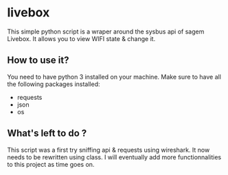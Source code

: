 # livebox

This simple python script is a wraper around the sysbus api of sagem Livebox. It allows you to view WIFI state & change it.

## How to use it?

You need to have python 3 installed on your machine.
Make sure to have all the following packages installed:
* requests
* json
* os

## What's left to do ?

This script was a first try sniffing api & requests using wireshark. It now needs to be rewritten using class. I will eventually add more functionnalities to this project as time goes on.
